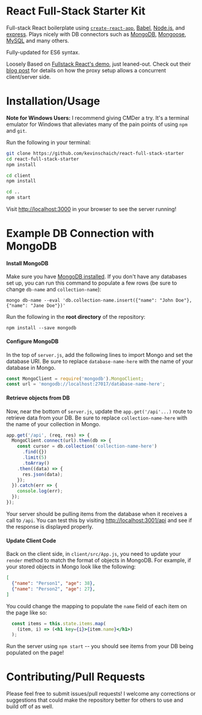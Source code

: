 # React Full-Stack Starter Kit

Full-stack React boilerplate using [`create-react-app`](https://github.com/facebookincubator/create-react-app), [Babel](https://babeljs.io/), [Node.js](https://nodejs.org/en/), and [express](https://expressjs.com/). Plays nicely with DB connectors such as [MongoDB](https://www.npmjs.com/package/mongodb), [Mongoose](https://www.npmjs.com/package/mongoose), [MySQL](https://www.npmjs.com/package/mysql) and many others.

Fully-updated for ES6 syntax.

Loosely Based on [Fullstack React's demo](https://github.com/fullstackreact/food-lookup-demo), just leaned-out. Check out their [blog post](https://www.fullstackreact.com/articles/using-create-react-app-with-a-server/) for details on how the proxy setup allows a concurrent client/server side.

# Installation/Usage

**Note for Windows Users:** I recommend giving CMDer a try. It's a terminal emulator for Windows that alleviates many of the pain points of using `npm` and `git`.

Run the following in your terminal:

```bash
git clone https://github.com/kevinschaich/react-full-stack-starter
cd react-full-stack-starter
npm install

cd client
npm install

cd ..
npm start
```

Visit [http://localhost:3000](http://localhost:3000) in your browser to see the server running!

# Example DB Connection with MongoDB

#### Install MongoDB

Make sure you have [MongoDB installed](https://docs.mongodb.com/manual/installation/). If you don't have any databases set up, you can run this command to populate a few rows (be sure to change `db-name` and `collection-name`):

`mongo db-name --eval 'db.collection-name.insert({"name": "John Doe"}, {"name": "Jane Doe"})'`

Run the following in the **root directory** of the repository:

`npm install --save mongodb`

#### Configure MongoDB

In the top of `server.js`, add the following lines to import Mongo and set the database URI. Be sure to replace `database-name-here` with the name of your database in Mongo.

```javascript
const MongoClient = require('mongodb').MongoClient;
const url = 'mongodb://localhost:27017/database-name-here';
```
#### Retrieve objects from DB

Now, near the bottom of `server.js`, update the `app.get('/api'...)` route to retrieve data from your DB. Be sure to replace `collection-name-here` with the name of your collection in Mongo.

```javascript
app.get('/api', (req, res) => {
  MongoClient.connect(url).then(db => {
    const cursor = db.collection('collection-name-here')
      .find({})
      .limit(5)
      .toArray()
    .then((data) => {
      res.json(data);
    });
  }).catch(err => {
    console.log(err);
  });
});
```

Your server should be pulling items from the database when it receives a call to `/api`. You can test this by visiting [http://localhost:3001/api](http://localhost:3001/api) and see if the response is displayed properly.

#### Update Client Code

Back on the client side, in `client/src/App.js`, you need to update your `render` method to match the format of objects in MongoDB. For example, if your stored objects in Mongo look like the following:

```json
[
  {"name": "Person1", "age": 38},
  {"name": "Person2", "age": 27},
]
```

You could change the mapping to populate the `name` field of each item on the page like so:

```jsx
  const items = this.state.items.map(
    (item, i) => (<h1 key={i}>{item.name}</h1>)
  );
```

Run the server using `npm start` -- you should see items from your DB being populated on the page!

# Contributing/Pull Requests

Please feel free to submit issues/pull requests! I welcome any corrections or suggestions that could make the repository better for others to use and build off of as well.
